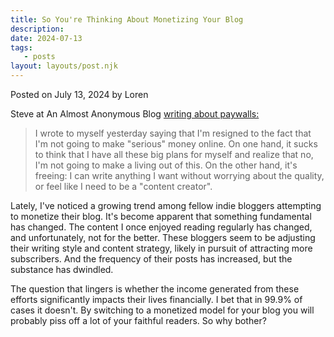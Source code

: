 ```yaml
---
title: So You're Thinking About Monetizing Your Blog
description:
date: 2024-07-13
tags:
   - posts
layout: layouts/post.njk
---
```


Posted on July 13, 2024 by Loren

Steve at An Almost Anonymous Blog [writing about paywalls:](https://lwgrs.bearblog.dev/paywalls-pain-and-balance/)

> I wrote to myself yesterday saying that I'm resigned to the fact that I'm not going to make "serious" money online. On one hand, it sucks to think that I have all these big plans for myself and realize that no, I'm not going to make a living out of this. On the other hand, it's freeing: I can write anything I want without worrying about the quality, or feel like I need to be a "content creator".

Lately, I've noticed a growing trend among fellow indie bloggers attempting to monetize their blog. It's become apparent that something fundamental has changed. The content I once enjoyed reading regularly has changed, and unfortunately, not for the better. These bloggers seem to be adjusting their writing style and content strategy, likely in pursuit of attracting more subscribers. And the frequency of their posts has increased, but the substance has dwindled.

The question that lingers is whether the income generated from these efforts significantly impacts their lives financially. I bet that in 99.9% of cases it doesn't. By switching to a monetized model for your blog you will probably piss off a lot of your faithful readers. So why bother?
